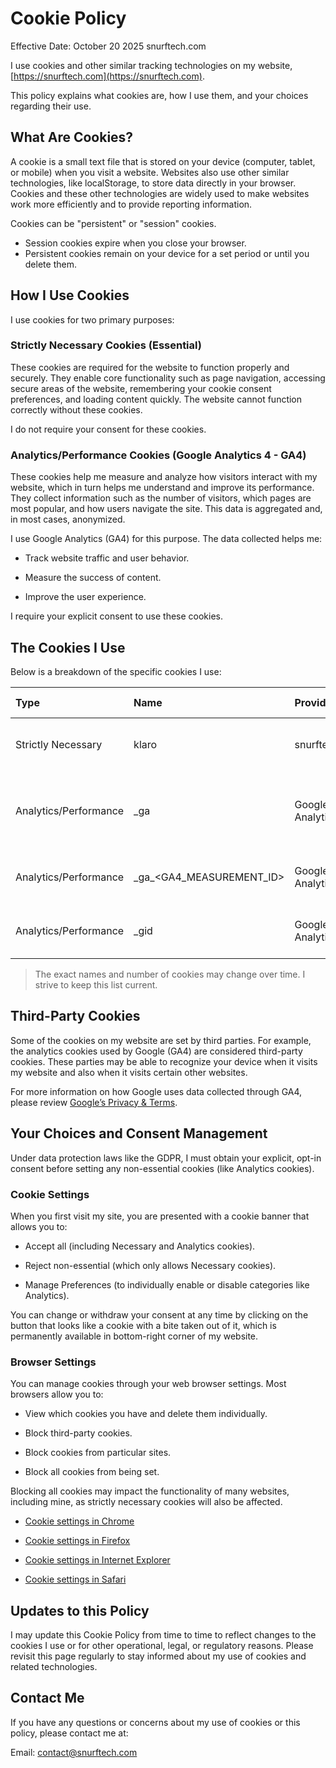 # Cookie Policy

Effective Date: October 20 2025 snurftech.com 

I use cookies and other similar tracking technologies on my website, [https://snurftech.com](https://snurftech.com).

This policy explains what cookies are, how I use them, and your choices regarding their use.

## What Are Cookies?

A cookie is a small text file that is stored on your device (computer, tablet, or mobile) when you visit a website. Websites also use other similar technologies, like localStorage, to store data directly in your browser. Cookies and these other technologies are widely used to make websites work more efficiently and to provide reporting information.

Cookies can be "persistent" or "session" cookies.
- Session cookies expire when you close your browser.
- Persistent cookies remain on your device for a set period or until you delete them.

## How I Use Cookies

I use cookies for two primary purposes:

### Strictly Necessary Cookies (Essential)

These cookies are required for the website to function properly and securely. They enable core functionality such as page navigation, accessing secure areas of the website, remembering your cookie consent preferences, and loading content quickly. The website cannot function correctly without these cookies.

I do not require your consent for these cookies.

### Analytics/Performance Cookies (Google Analytics 4 - GA4)

These cookies help me measure and analyze how visitors interact with my website, which in turn helps me understand and improve its performance. They collect information such as the number of visitors, which pages are most popular, and how users navigate the site. This data is aggregated and, in most cases, anonymized.

I use Google Analytics (GA4) for this purpose. The data collected helps me:

- Track website traffic and user behavior.

- Measure the success of content.

- Improve the user experience.

I require your explicit consent to use these cookies.

## The Cookies I Use

Below is a breakdown of the specific cookies I use:

| Type	| Name | Provider | Purpose | Storage Method | Duration |
|:------|:-----|:---------|:--------|:---------------|:---------|
| Strictly Necessary | klaro | snurftech.com | Stores your cookie consent preferences. | Cookie | 30 days |
| Analytics/Performance | \_ga | Google Analytics | Distinguishes unique users and expires if a user does not return. | Cookie | Up to 2 years |
| Analytics/Performance | \_ga\_<GA4_MEASUREMENT_ID> | Google Analytics | Used to persist session state. | Cookie | Up to 2 years |
| Analytics/Performance | \_gid | Google Analytics | Used to track unique users within a single day. | Cookie | 24 hours |

> The exact names and number of cookies may change over time. I strive to keep this list current.

## Third-Party Cookies

Some of the cookies on my website are set by third parties. For example, the analytics cookies used by Google (GA4) are considered third-party cookies. These parties may be able to recognize your device when it visits my website and also when it visits certain other websites.

For more information on how Google uses data collected through GA4, please review [Google’s Privacy & Terms](https://policies.google.com/technologies/partner-sites).

## Your Choices and Consent Management

Under data protection laws like the GDPR, I must obtain your explicit, opt-in consent before setting any non-essential cookies (like Analytics cookies).

### Cookie Settings

When you first visit my site, you are presented with a cookie banner that allows you to:

- Accept all (including Necessary and Analytics cookies).

- Reject non-essential (which only allows Necessary cookies).

- Manage Preferences (to individually enable or disable categories like Analytics).

You can change or withdraw your consent at any time by clicking on the button that looks like a cookie with a bite taken out of it, which is permanently available in bottom-right corner of my website.

### Browser Settings

You can manage cookies through your web browser settings. Most browsers allow you to:

- View which cookies you have and delete them individually.

- Block third-party cookies.

- Block cookies from particular sites.

- Block all cookies from being set.

Blocking all cookies may impact the functionality of many websites, including mine, as strictly necessary cookies will also be affected.

- [Cookie settings in Chrome](https://support.google.com/chrome/answer/95647)

- [Cookie settings in Firefox](https://support.mozilla.org/en-US/kb/enable-and-disable-cookies-website-preferences)

- [Cookie settings in Internet Explorer](https://www.google.com/search?q=https://support.microsoft.com/en-us/windows/delete-and-manage-cookies-168dab11-0753-043d-7c16-ede59475ba6e)

- [Cookie settings in Safari](https://www.google.com/search?q=https://support.apple.com/guide/safari/manage-cookies-and-website-data-sfri11471/mac)

## Updates to this Policy

I may update this Cookie Policy from time to time to reflect changes to the cookies I use or for other operational, legal, or regulatory reasons. Please revisit this page regularly to stay informed about my use of cookies and related technologies.

## Contact Me

If you have any questions or concerns about my use of cookies or this policy, please contact me at:

Email: contact@snurftech.com
